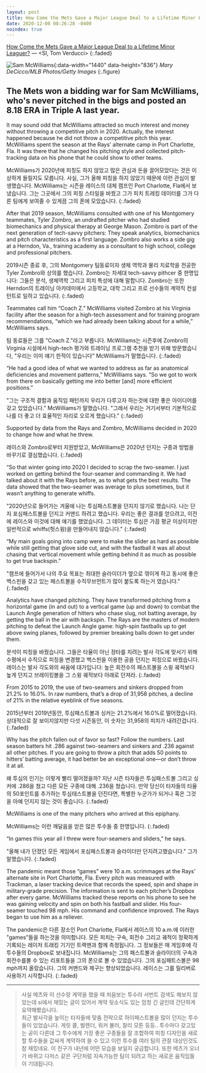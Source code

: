 ```yaml
---
layout: post
title: How Come the Mets Gave a Major League Deal to a Lifetime Minor Leaguer?
date: 2020-12-08 08:26:28 -0400
noindex: true
---
```


[How Come the Mets Gave a Major League Deal to a Lifetime Minor Leaguer?](https://www.si.com/mlb/2020/12/08/new-york-mets-pitcher-sam-mcwilliams) &mdash; <SI, Tom Verducci>
{:.faded}   

![Sam McWilliams](https://www.si.com/.image/c_limit%2Ccs_srgb%2Cq_auto:good%2Cw_700/MTc3MzU0OTc5ODk4NTY2Mzkz/sam-mcwilliams-full-cover.webp){:data-width="1440" data-height="836"}
*Mary DeCicco/MLB Photos/Getty Images*
{:.figure}

## The Mets won a bidding war for Sam McWilliams, who's never pitched in the bigs and posted an 8.18 ERA in Triple A last year.

It may sound odd that McWilliams attracted so much interest and money without throwing a competitive pitch in 2020. Actually, the interest happened because he did not throw a competitive pitch this year. McWilliams spent the season at the Rays’ alternate camp in Port Charlotte, Fla. It was there that he changed his pitching style and collected pitch-tracking data on his phone that he could show to other teams.

McWilliams가 2020년에 피칭도 하지 않았고 많은 관심과 돈을 끌어모았다는 것은 이상하게 들릴지도 모릅니다. 사실, 그가 올해 피칭을 하지 않았기 때문에 이런 관심이 발생했습니다. McWilliams는 시즌을 레이스의 대체 캠프인 Port Charlotte, Fla에서 보냈습니다. 그는 그곳에서 그의 피칭 스타일을 바꿨고 그가 피치 트레킹 데이터를 그가 다른 팀에게 보여줄 수 있게끔 그의 폰에 모았습니다.
{:.faded}  

After that 2019 season, McWilliams consulted with one of his Montgomery teammates, Tyler Zombro, an undrafted pitcher who had studied biomechanics and physical therapy at George Mason. Zombro is part of the next generation of tech-savvy pitchers: They speak analytics, biomechanics and pitch characteristics as a first language. Zombro also works a side gig at a Herndon, Va., training academy as a consultant to high school, college and professional pitchers.

2019시즌 종료 후, 그의 Montgomery 팀동료이자 생체 역학과 물리 치료학을 전공한 Tyler Zombro와 상의를 했습니다. Zombro는 차세대 tech-savvy pithcer 중 한명입니다:  그들은 분석, 생체역학 그리고 피치 특성에 대해 말합니다. Zombro는 또한 Herndon의 트레이닝 아카데미에서 고등학교, 대학 그리고 프로 선수들의 계약직 컨설턴트로 일하고 있습니다.
{:.faded}

Teammates call him “Coach Z.” McWilliams visited Zombro at his Virginia facility after the season for a high-tech assessment and for training program recommendations, “which we had already been talking about for a while,” McWilliams says.

팀 동료들은 그를 "Coach Z."라고 부릅니다. McWilliams는 시즌후에 Zombro의 Virginia 시설에서 high-tech 평가와 트레이닝 프로그램 추천을 받기 위해 방문했습니다, "우리는 이미 얘기 한적이 있습니다" McWilliams가 말했습니다.
{:.faded}

“He had a good idea of what we wanted to address as far as anatomical deficiencies and movement patterns,” McWilliams says. “So we got to work from there on basically getting me into better [and] more efficient positions.”

"그는 구조적 결함과 움직임 패턴까지 우리가 다루고자 하는것에 대한 좋은 아이디어를 갖고 있었습니다." McWilliams가 말했습니다. "그래서 우리는 거기서부터 기본적으로 나를  더 좋고 더 효율적인 자리로 오르게 했습니다."
{:.faded}

Supported by data from the Rays and Zombro, McWilliams decided in 2020 to change how and what he threw.

레이스와 Zombro로부터 지원받았고, McWilliams은 2020년 던지는 구종과 방법을 바꾸기로 결심했습니다.
{:.faded}

“So that winter going into 2020 I decided to scrap the two-seamer. I just worked on getting behind the four-seamer and commanding it. We had talked about it with the Rays before, as to what gets the best results. The data showed that the two-seamer was average to plus sometimes, but it wasn’t anything to generate whiffs.

"2020년으로 들어가는 겨울에 나는 투심패스트볼을 던지지 않기로 했습니다. 나는 단지 포심패스트볼을 던지고 커맨드 하려고 했습니다. 우리는 좋은 결과를 얻으려고, 이전에 레이스와 이것에 대해 얘기를 했었습니다. 그 데이터는 투심은 가끔 평균 이상이지만 일반적으로 whiffs(헛스윙)을 만들어내지 않습니다."
{:.faded}

“My main goals going into camp were to make the slider as hard as possible while still getting that glove side cut, and with the fastball it was all about chasing that vertical movement while getting behind it as much as possible to get true backspin.”

"캠프에 들어가서 나의 주요 목표는 최대한 슬라이더가 옆으로 꺾이게 하고 동시에 좋은 백스핀을 갖고 있는 패스트볼을 수직무브먼트가 많이 붙도록 하는거 였습니다."
{:.faded}

Analytics have changed pitching. They have transformed pitching from a horizontal game (in and out) to a vertical game (up and down) to combat the Launch Angle generation of hitters who chase slug, not batting average, by getting the ball in the air with backspin. The Rays are the masters of modern pitching to defeat the Launch Angle game: high-spin fastballs up to get above swing planes, followed by premier breaking balls down to get under them.

분석이 피칭을 바꿨습니다. 그들은 타율이 아닌 장타를 치려는 발사 각도에 맞서기 위해 수평에서 수직으로 피칭을 변경했고 백스핀을 이용한 공을 던지는 피칭으로 바꿨습니다. 레이스는 발사 각도와의 싸움에 대가입니다: 높은 회전수의 패스트볼을 스윙 궤적보다 높게 던지고 브레이킹볼을 그 스윙 궤적보다 아래로 던져라.
{:.faded}

From 2015 to 2019, the use of two-seamers and sinkers dropped from 21.2% to 16.0%. In raw numbers, that’s a drop of 31,958 pitches, a decline of 21% in the relative eyeblink of five seasons.

2015년부터 2019년동안, 투심패스트볼과 싱커는 21.2%에서 16.0%로 떨어졌습니다. 상대적으로 잘 보이지않지만 다섯 시즌동안, 이 숫자는 31,958의 피치가 내려간겁니다.
{:.faded}

Why has the pitch fallen out of favor so fast? Follow the numbers. Last season batters hit .286 against two-seamers and sinkers and .236 against all other pitches. If you are going to throw a pitch that adds 50 points to hitters’ batting average, it had better be an exceptional one—or don’t throw it at all.

왜 투심의 인기는 이렇게 빨리 떨어졌을까? 지난 시즌 타자들은 투심패스트볼 그리고 싱커에 .286을 쳤고 다른 모든 구종에 대해 .236을 쳤습니다. 만약 당신이 타자들의 타율의 50포인트를 추가하는 투심태스트볼을 던진다면, 특별한 누군가가 되거나 혹은 그것을 아예 던지지 않는 것이 좋습니다.
{:.faded}

McWilliams is one of the many pitchers who arrived at this epiphany.

McWilliams는 이런 깨달음을 얻은 많은 투수들 중 한명입니다.
{:.faded}

“In games this year all I threw were four-seamers and sliders,” he says.

"올해 내가 던졌던 모든 게임에서 포심패스트볼과 슬라이더만 던지려고했습니다." 그가 말했습니다.
{:.faded}

The pandemic meant those “games” were 10 a.m. scrimmages at the Rays’ alternate site in Port Charlotte, Fla. Every pitch was measured with Trackman, a laser tracking device that records the speed, spin and shape in military-grade precision. The information is sent to each pitcher’s Dropbox after every game. McWilliams tracked these reports on his phone to see he was gaining velocity and spin on both his fastball and slider. His four-seamer touched 98 mph. His command and confidence improved. The Rays began to use him as a reliever.

The pandemic은 다른 장소인 Port Charlotte, Fla에서 레이스의 10 a.m.에 이러한 "games"들을 하는것을 의미합니다. 모든 피치는 구속, 회전수 그리고 궤적이 정확하게 기록되는 레이저 트래킹 기기인 트랙맨과 함께 측정됩니다. 그 정보들은 매 게임후에 각 투수들의 Dropbox로 보내집니다. McWilliams는 그의 패스트볼과 슬라이더의 구속과 회전수를볼 수 있는 리포트들을 그의 폰으로 볼 수 있었습니다. 그의 포심패트스볼은 98 mph까지 올랐습니다. 그의 커맨드와 제구는 향상되었습니다. 레이스는 그를 릴리버로 사용하기 시작합니다.
{:.faded}

---

> 사실 메츠와 이 선수랑 계약을 했을 때 처음보는 투수라 서번트 검색도 해보지 않았는데 si에서 재밌는 글이 있어서 계약 뒷소식도 있는 엄청 긴 글인데 간단하게 요약해봤습니다.    
최근 발사각을 높이는 타자들에 맞춤 전략으로 하이패스트볼을 많이 던지는 투수들이 있었습니다. 게릿 콜, 벌렌더, 워커 뷸러, 찰리 모튼 등등.. 투수마다 갖고있는 공이 다른데 그 투수에게 가장 좋은 구종들을 잘 조합하여 피칭 디자인을 새로할 투수들을 값싸게 계약하여 쓸 수 있고 이런 투수를 여러 팀의 관찰 대상인것도 참 재밌네요. 이 친구가 내년에 어떤 모습을 보일지 궁급합니다. 또한 메츠가 오너가 바뀌고 다저스 같은 구단처럼 지속가능한 팀이 되려고 하는 새로운 움직임들이 기대됩니다.
